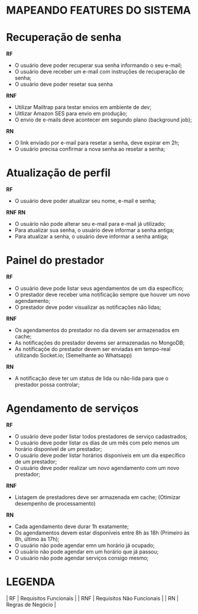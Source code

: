 # MAPEANDO FEATURES DO SISTEMA

# Recuperação de senha
**RF**
- O usuário deve poder recuperar sua senha informando o seu e-mail;
- O usuário deve receber um e-mail com instruções de recuperação de senha;
- O usuário deve poder resetar sua senha

**RNF**
- Utilizar Mailtrap para testar envios em ambiente de dev;
- Uitlizar Amazon SES para envio em produção;
- O envio de e-mails deve acontecer em segundo plano (background job);

**RN**
- O link enviado por e-mail para resetar a senha, deve expirar em 2h;
- O usuário precisa confirmar a nova senha ao resetar a senha;


# Atualização de perfil
**RF**
- O usuário deve poder atualizar seu nome, e-mail e senha;

**RNF**
**RN**
- O usuário não pode alterar seu e-mail para e-mail já utilizado;
- Para atualizar sua senha, o usuário deve informar a senha antiga;
- Para atualizar a senha, o usuário deve informar a senha antiga;

# Painel do prestador
**RF**
- O usuário deve pode listar seus agendamentos de um dia específico;
- O prestador deve receber uma notificação sempre que houver um novo agendamento;
- O prestador deve poder visualizar as notificações não lidas;

**RNF**
- Os agendamentos do prestador no dia devem ser armazenados em cache;
- As notificações do prestador devems ser armazenadas no MongoDB;
- As notificaçõe do prestador devem ser enviadas em tempo-real utilizando Socket.io; (Semelhante ao Whatsapp)

**RN**
- A notificação deve ter um status de lida ou não-lida para que o prestador possa controlar;


# Agendamento de serviços
**RF**
- O usuário deve poder listar todos prestadores de serviço cadastrados;
- O usuário deve poder listar os dias de um mês com pelo menos um horário disponível de um prestador;
- O usuário deve poder listar horários disponíveis em um dia específico de um prestador;
- O usuário deve poder realizar um novo agendamento com um novo prestador;

**RNF**
- Listagem de prestadores deve ser armazenada em cache; (Otimizar desempenho de processamento)

**RN**
- Cada agendamento deve durar 1h exatamente;
- Os agendamentos devem estar disponíveis entre 8h às 18h (Primeiro às 8h, último às 17h);
- O usuário não pode agendar emn um horário já ocupado;
- O usuário não pode agendar em um horário que já passou;
- O usuário não pode agendar serviços consigo mesmo;


# LEGENDA
| RF  |  Requisitos Funcionais    |
| RNF | Requisitos Não Funcionais |
| RN  | Regras de Negócio         |

